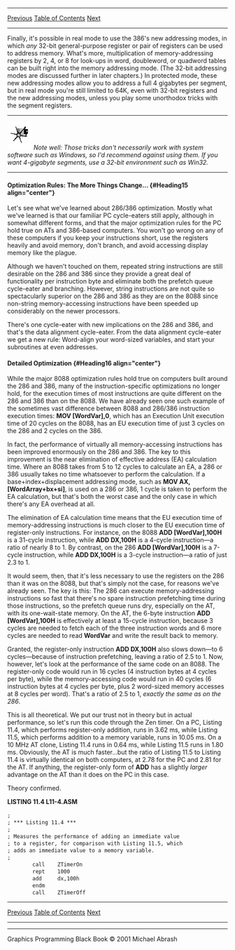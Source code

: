   ------------------------ --------------------------------- --------------------
  [Previous](11-05.html)   [Table of Contents](index.html)   [Next](11-07.html)
  ------------------------ --------------------------------- --------------------

Finally, it's possible in real mode to use the 386's new addressing
modes, in which *any* 32-bit general-purpose register or pair of
registers can be used to address memory. What's more, multiplication of
memory-addressing registers by 2, 4, or 8 for look-ups in word,
doubleword, or quadword tables can be built right into the memory
addressing mode. (The 32-bit addressing modes are discussed further in
later chapters.) In protected mode, these new addressing modes allow you
to address a full 4 gigabytes per segment, but in real mode you're still
limited to 64K, even with 32-bit registers and the new addressing modes,
unless you play some unorthodox tricks with the segment registers.

  ------------------- ------------------------------------------------------------------------------------------------------------------------------------------------------------------------------------------------------
  ![](images/i.jpg)   *Note well: Those tricks don't necessarily work with system software such as Windows, so I'd recommend against using them. If you want 4-gigabyte segments, use a 32-bit environment such as Win32.*
  ------------------- ------------------------------------------------------------------------------------------------------------------------------------------------------------------------------------------------------

#### Optimization Rules: The More Things Change... {#Heading15 align="center"}

Let's see what we've learned about 286/386 optimization. Mostly what
we've learned is that our familiar PC cycle-eaters still apply, although
in somewhat different forms, and that the major optimization rules for
the PC hold true on ATs and 386-based computers. You won't go wrong on
any of these computers if you keep your instructions short, use the
registers heavily and avoid memory, don't branch, and avoid accessing
display memory like the plague.

Although we haven't touched on them, repeated string instructions are
still desirable on the 286 and 386 since they provide a great deal of
functionality per instruction byte and eliminate both the prefetch queue
cycle-eater and branching. However, string instructions are not quite so
spectacularly superior on the 286 and 386 as they are on the 8088 since
non-string memory-accessing instructions have been speeded up
considerably on the newer processors.

There's one cycle-eater with new implications on the 286 and 386, and
that's the data alignment cycle-eater. From the data alignment
cycle-eater we get a new rule: Word-align your word-sized variables, and
start your subroutines at even addresses.

#### Detailed Optimization {#Heading16 align="center"}

While the major 8088 optimization rules hold true on computers built
around the 286 and 386, many of the instruction-specific optimizations
no longer hold, for the execution times of most instructions are quite
different on the 286 and 386 than on the 8088. We have already seen one
such example of the sometimes vast difference between 8088 and 286/386
instruction execution times: **MOV [WordVar],0**, which has an Execution
Unit execution time of 20 cycles on the 8088, has an EU execution time
of just 3 cycles on the 286 and 2 cycles on the 386.

In fact, the performance of virtually all memory-accessing instructions
has been improved enormously on the 286 and 386. The key to this
improvement is the near elimination of effective address (EA)
calculation time. Where an 8088 takes from 5 to 12 cycles to calculate
an EA, a 286 or 386 usually takes no time whatsoever to perform the
calculation. If a base+index+displacement addressing mode, such as **MOV
AX,[WordArray+bx+si]**, is used on a 286 or 386, 1 cycle is taken to
perform the EA calculation, but that's both the worst case and the only
case in which there's any EA overhead at all.

The elimination of EA calculation time means that the EU execution time
of memory-addressing instructions is much closer to the EU execution
time of register-only instructions. For instance, on the 8088 **ADD
[WordVar],100H** is a 31-cycle instruction, while **ADD DX,100H** is a
4-cycle instruction—a ratio of nearly 8 to 1. By contrast, on the 286
**ADD [WordVar],100H** is a 7-cycle instruction, while **ADD DX,100H**
is a 3-cycle instruction—a ratio of just 2.3 to 1.

It would seem, then, that it's less necessary to use the registers on
the 286 than it was on the 8088, but that's simply not the case, for
reasons we've already seen. The key is this: The 286 can execute
memory-addressing instructions so fast that there's no spare instruction
prefetching time during those instructions, so the prefetch queue runs
dry, especially on the AT, with its one-wait-state memory. On the AT,
the 6-byte instruction **ADD [WordVar],100H** is effectively at least a
15-cycle instruction, because 3 cycles are needed to fetch each of the
three instruction words and 6 more cycles are needed to read **WordVar**
and write the result back to memory.

Granted, the register-only instruction **ADD DX,100H** also slows
down—to 6 cycles—because of instruction prefetching, leaving a ratio of
2.5 to 1. Now, however, let's look at the performance of the same code
on an 8088. The register-only code would run in 16 cycles (4 instruction
bytes at 4 cycles per byte), while the memory-accessing code would run
in 40 cycles (6 instruction bytes at 4 cycles per byte, plus 2
word-sized memory accesses at 8 cycles per word). That's a ratio of 2.5
to 1, *exactly the same as on the 286*.

This is all theoretical. We put our trust not in theory but in actual
performance, so let's run this code through the Zen timer. On a PC,
Listing 11.4, which performs register-only addition, runs in 3.62 ms,
while Listing 11.5, which performs addition to a memory variable, runs
in 10.05 ms. On a 10 MHz AT clone, Listing 11.4 runs in 0.64 ms, while
Listing 11.5 runs in 1.80 ms. Obviously, the AT is much faster...but the
ratio of Listing 11.5 to Listing 11.4 is virtually identical on both
computers, at 2.78 for the PC and 2.81 for the AT. If anything, the
register-only form of **ADD** has a slightly *larger* advantage on the
AT than it does on the PC in this case.

Theory confirmed.

**LISTING 11.4 L11-4.ASM**

    ;
    ; *** Listing 11.4 ***
    ;
    ; Measures the performance of adding an immediate value
    ; to a register, for comparison with Listing 11.5, which
    ; adds an immediate value to a memory variable.
    ;
            call    ZTimerOn
            rept    1000
            add     dx,100h
            endm
            call    ZTimerOff

  ------------------------ --------------------------------- --------------------
  [Previous](11-05.html)   [Table of Contents](index.html)   [Next](11-07.html)
  ------------------------ --------------------------------- --------------------

* * * * *

Graphics Programming Black Book © 2001 Michael Abrash
